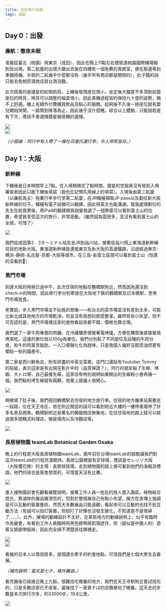 ```yaml
---
title: 記日本六日遊
tags: 遊記
---
```


<!--more-->

## Day 0：出發

### 廉航：徹夜未眠
凌晨從臺北（桃園）飛東京（成田），因此在晚上11點左右便抵達桃園國際機場報到及出境。第二航廈的出境大廳出去後在四樓有一個免費的貴賓室，便在那邊等到準備搭機。半夜的二航幾乎什麼都沒有（幾乎所有商店都是關閉的），肚子餓的話只能去免稅菸酒商店買台酒泡麵。

此次搭乘的是捷星的紅眼航班，上機後發現座位很小，坐定後大腿差不多頂到前面座位的椅背，椅背可以調整的幅度很小，因此乘機過程皆約保持九十度的姿勢，稱不上舒適。機上有額外付費購買飲品及點心的服務。起飛後不久後一排座位就有嬰兒開始哭鬧，一路鬧到降落為止，因此幾乎沒什麼睡。綜合以上體驗，只能說若是有下次，應該不會選擇捷星做搭機的選擇。


<div class="card">
  <div class="card__image">
    <img class="image image--lg" src="https://github.com/jingzhong1011/jingzhong1011.github.io/raw/master/_posts/_posts_imgs/IMG_7548.jpeg"/>
  </div>
  <div class="card__image">
    <img class="image image--lg" src="https://github.com/jingzhong1011/jingzhong1011.github.io/raw/master/_posts/_posts_imgs/IMG_7559.jpeg"/>
  </div>
</div>

*（小插曲：同行中有人帶了一條吐司進托運行李，令人啼笑皆非。）*


## Day 1：大阪

### 新幹線
下機後是日本時間早上7點，在入境稍微花了點時間，捷星的空服員沒有發到入境審查表因此只能下機後填寫（我也忘記預先用線上的填寫）。入境後由第三航廈（以廉航為主）拖著行李步行至第二航廈，在JR櫃檯領取JP pass以及劃往新大阪新幹線的位子。櫃檯有電子設備可以翻譯，因此用英文也能溝通。幫我處理劃位的先生在給我票後，用iPad的翻譯跟我說替我選了一個靠窗可以看到富士山的位置，希望我享受這次的旅行，非常感動。（雖然因為雲很多，並沒有看到富士山的全貌，可惜了） 

<div class="card">
  <div class="card__image">
    <img class="image image--lg" src="https://github.com/jingzhong1011/jingzhong1011.github.io/raw/master/_posts/_posts_imgs/IMG_7584.jpeg"/>

  </div>
</div>


我們從成田第2．3ターミナル站先坐JR到品川站，接著從品川搭上東海道新幹線往目的地新大阪。東海道新幹線是連接東京及新大阪的高速鐵路，沿途經過東京-横浜-静岡-名古屋-京都-大阪等城市，在三島-新富士區間可以看到富士山（但真的沒看到🥲）


### 黒門市場
到達大阪的時候已過中午，此次住宿的地點在鶴橋駅附近，然而因為還沒到check-in的時間，因此將行李分別寄放在大阪地下鉄的鶴橋駅及日本橋駅，至黒門市場覓食。  

老實說，步入黒門市場並不如我的想像——和台北的菜市場並沒有差到太多，可能比新北或其他地方的市場乾淨，但並沒有我想的那麼整潔。雖然有些小失望，但不可否認的是，黒門市場裡店家的食物看起來都不錯，價格也算合理。

我們選了一家牛肉專賣的肉鋪，在冷藏櫃旁便擺著電烤爐，方便在購買後直接替燒烤來吃，這邊的單位皆以100g為單位。我們分別點了不同部位及品種的牛肉分食，和牛的肉富含脂肪，一入口便融化化為甜味，只是我個人偏好沒那麼油但更有嚼勁一些的國產牛。

第二家是西川鮮魚店，附有詳盡的中英文菜單，店門口還貼有Youtuber Tommy的貼紙，表示這家是有出現在影片中的（品質保證？），同行的朋友點了生蠔、烤蝦、大トロ等，自己最推生蠔，這家店有特別說明如果開出的生蠔較小會再補一個，我們點的烤生蠔就有兩顆，視覺上就讓人很開心。

<div class="card">
  <div class="card__image">
    <img class="image image--lg" src="https://github.com/jingzhong1011/jingzhong1011.github.io/raw/master/_posts/_posts_imgs/IMG_7610.jpeg"/>

  </div>
</div>

稍微填了肚子後，我們搭回鶴橋駅去住宿的地方放行李。住宿的地方離車站需要走一段路，位在天王寺区，若在附近閒逛的話可以看到附近大樓的一樓停車場停了許多名車及跑車。鶴橋駅附近是著名的韓國商店聚集地，在往住宿地的路上就可以經過很多間韓式料理店，像是燒肉以及冷麵店等。  
<div class="card">
  <div class="card__image">
    <img class="image image--lg" src="https://github.com/jingzhong1011/jingzhong1011.github.io/raw/master/_posts/_posts_imgs/IMG_7613.jpeg"/>
  </div>
</div>

### 長居植物園 teamLab Botanical Garden Osaka
晚上的行程是大阪長居植物園teamLab，兩年前在台場teamLab的經驗讓我們對這次teamLab的行程充滿期待。長居公園裡面有足球場，應該是セレッソ大阪（大阪櫻花隊）的主場：長居球技場。走到植物園的路上便可看到他們的海報及標語，他們的球衣是我會想買的，可惜當天沒有比賽。  

<div class="card">
  <div class="card__image">
    <img class="image image--lg" src="https://github.com/jingzhong1011/jingzhong1011.github.io/raw/master/_posts/_posts_imgs/IMG_7616.jpeg"/>
  </div>
</div>


進入植物園前會先觀看展覽說明，接著工作人員一批批的放人進入園區。植物結合燈光、靠湖岸的展品蠻漂亮的，但對於整個展自己有點小失望。展方在宣傳上強調是可以互動的裝置藝術，然而大多數展品只能遠觀，看起來可以互動的也找不到互動方法（有說可以拍打裝置，但拍打了好像也沒發生變化，不知道是不是壞掉了……）。此外，展場的動線設計不太好，在某些地方的動線說明上，似乎有臨時作為變更，有看到工作人員臨時用黑色膠帶將箭頭遮住，但（疑似是中國人的）遊客又將膠帶摳掉，因此完全搞不清楚該往哪裡走。  

<div class="card">
  <div class="card__image">
    <img class="image image--lg" src="https://github.com/jingzhong1011/jingzhong1011.github.io/raw/master/_posts/_posts_imgs/IMG_7622.jpeg"/>
  </div>
  <div class="card__image">
    <img class="image image--lg" src="https://github.com/jingzhong1011/jingzhong1011.github.io/raw/master/_posts/_posts_imgs/IMG_7625.jpeg"/>
  </div>
</div>


看展的日本人以情侶居多，是個適合牽手的約會地點，可惜我們是七個大男生去看展。 

*（補充說明：當天是七夕，格外難過。）*

看完展後已經接近晚上九點，很難找吃晚餐的地方，我們在天王寺駅附近嘗試找吃的，只是多數店家已不收客，最後找了一家賣そば的店簡單吃了晚餐。這天走的步數是本次旅行次多，約33000步，19.6公里。

<div class="card">
  <div class="card__image">
    <img class="image image--lg" src="https://github.com/jingzhong1011/jingzhong1011.github.io/raw/master/_posts/_posts_imgs/IMG_7632.jpeg"/>
  </div>
</div>

